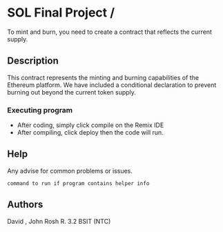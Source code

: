 # SOL Final Project / 

To mint and burn, you need to create a contract that reflects the current supply.

## Description

This contract represents the minting and burning capabilities of the Ethereum platform. We have included a conditional declaration to prevent burning out beyond the current token supply.


### Executing program

* After coding, simply click compile on the Remix IDE
* After compiling, click deploy then the code will run.

## Help

Any advise for common problems or issues.
```
command to run if program contains helper info
```

## Authors

David , John Rosh R.
3.2 BSIT (NTC)

